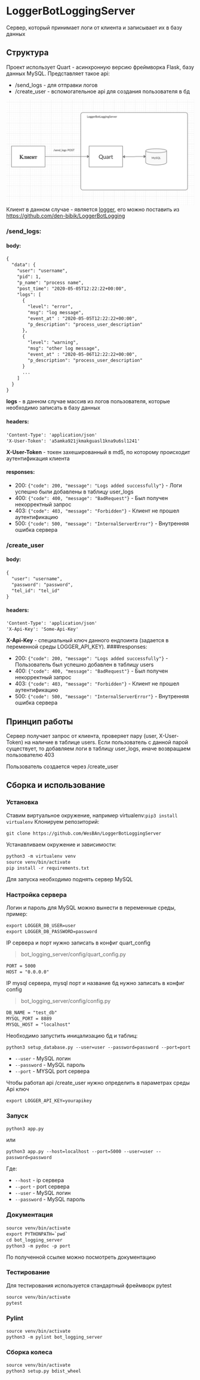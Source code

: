 # LoggerBotLoggingServer
Сервер, который принимает логи от клиента и записывает их в базу данных
## Структура
Проект использует Quart - асинхронную версию фреймворка Flask, базу данных MySQL.
Представляет такое api:
- /send_logs - для отправки логов
- /create_user - вспомогательное api для создания пользователя в бд

![Schema](static/schema.png "Схема")
Клиент в данном случае - является [logger](https://github.com/den-bibik/LoggerBotLogging),
его можно поставить из https://github.com/den-bibik/LoggerBotLogging

### /send_logs:

#### body:
```
{
  "data": {
    "user": "username",
    "pid": 1,
    "p_name": "process name",
    "post_time": "2020-05-05T12:22:22+00:00",
    "logs": [
      {
        "level": "error",
        "msg": "log message",
        "event_at" : "2020-05-05T12:22:22+00:00",
        "p_description": "process_user_description"
      },
      {
        "level": "warning",
        "msg": "other log message",
        "event_at" : "2020-05-06T12:22:22+00:00",
        "p_description": "process_user_description"
      }
      ...
    ]
  }
}
```
**logs** - в данном случае массив из логов пользователя, которые необходимо записать в базу данных

#### headers:
```
'Content-Type': 'application/json'
'X-User-Token': 'a5amka921jkmakguasl1kna9u6sl1241'
```
**X-User-Token** - токен захешированный в md5, по которому происходит аутентификация клиента

#### responses:
- 200: `{"code": 200, "message": "Logs added successfully"}` - Логи успешно были добавлены в таблицу user_logs
- 400: `{"code": 400, "message": "BadRequest"}` - Был получен некорректный запрос
- 403: `{"code": 403, "message": "Forbidden"}` - Клиент не прошел аутентификацию
- 500: `{"code": 500, "message": "InternalServerError"}` - Внутренняя ошибка сервера
### /create_user
#### body:
```
{
  "user": "username",
  "password": "password",
  "tel_id": "tel_id"
}
```

#### headers:
```
'Content-Type': 'application/json'
'X-Api-Key': 'Some-Api-Key'
```
**X-Api-Key** - специальный ключ данного ендпоинта (задается в переменной среды LOGGER_API_KEY). 
####responses:
- 200: `{"code": 200, "message": "Logs added successfully"}` - Пользователь был успешно добавлен в таблицу users
- 400: `{"code": 400, "message": "BadRequest"}` - Был получен некорректный запрос
- 403: `{"code": 403, "message": "Forbidden"}` - Клиент не прошел аутентификацию
- 500: `{"code": 500, "message": "InternalServerError"}` - Внутренняя ошибка сервера


## Принцип работы
Сервер получает запрос от клиента, проверяет пару (user, X-User-Token) на наличие в таблице users.
Если пользователь с данной парой существует, то добавляем логи в таблицу user_logs, иначе возвращаем пользователю 403

Пользователь создается через /create_user


## Сборка и использование
### Установка
Ставим виртуальное окружение, например
virtualenv:`pip3 install virtualenv`
Клонируем репозиторий:

```
git clone https://github.com/WesBAn/LoggerBotLoggingServer
```
Устанавливаем окружение и зависимости:
```
python3 -m virtualenv venv
source venv/bin/activate
pip install -r requirements.txt
```

Для запуска необходимо поднять сервер MySQL
### Настройка сервера
Логин и пароль для MySQL можно вынести в переменные среды, пример:
```
export LOGGER_DB_USER=user
export LOGGER_DB_PASSWORD=password
```
IP сервера и порт нужно записать в конфиг quart_config
>bot_logging_server/config/quart_config.py
```
PORT = 5000
HOST = "0.0.0.0"
```
IP mysql сервера, mysql порт и название бд нужно записать в конфиг config
>bot_logging_server/config/config.py
```
DB_NAME = "test_db"
MYSQL_PORT = 8889
MYSQL_HOST = "localhost"
```

Необходимо запустить иницализацию бд и таблиц:
```
python3 setup_database.py --user=user --password=password --port=port
```
- `--user` - MySQL логин
- `--password` - MySQL пароль
- `--port` - MYSQL port сервера

Чтобы работал api /create_user нужно определить в параметрах среды Api ключ
```
export LOGGER_API_KEY=yourapikey
```

### Запуск
```
python3 app.py
```
или
```
python3 app.py --host=localhost --port=5000 --user=user --password=password
```
Где:
- `--host` - ip сервера
- `--port` - port сервера
- `--user` - MySQL логин
- `--password` - MySQL пароль

### Документация
```
source venv/bin/activate
export PYTHONPATH=`pwd`
cd bot_logging_server
python3 -m pydoc -p port
```
По полученной ссылке можно посмотреть документацию

### Тестирование
Для тестирования используется стандартный фреймворк pytest
```
source venv/bin/activate
pytest
```

### Pylint
```
source venv/bin/activate
python3 -m pylint bot_logging_server
```

### Сборка колеса
```
source venv/bin/activate
python3 setup.py bdist_wheel
```
